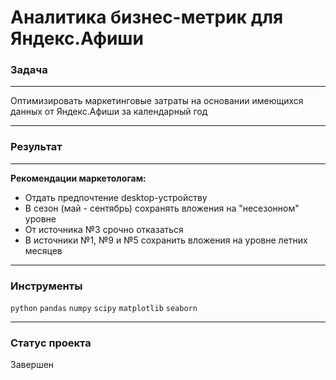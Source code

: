 #  Аналитика бизнес-метрик для Яндекс.Афиши

### Задача
____

Оптимизировать маркетинговые затраты на основании имеющихся данных от Яндекс.Афиши за календарный год 
_____
### Результат
__________

**Рекомендации маркетологам:**

- Отдать предпочтение desktop-устройству 
- В сезон (май - сентябрь) сохранять вложения на "несезонном" уровне
- От источника №3 срочно отказаться
- В источники №1, №9 и №5 сохранить вложения на уровне летних месяцев
___
### Инструменты
`python` `pandas`  `numpy`  `scipy`  `matplotlib`  `seaborn` 
___
### Статус проекта

Завершен